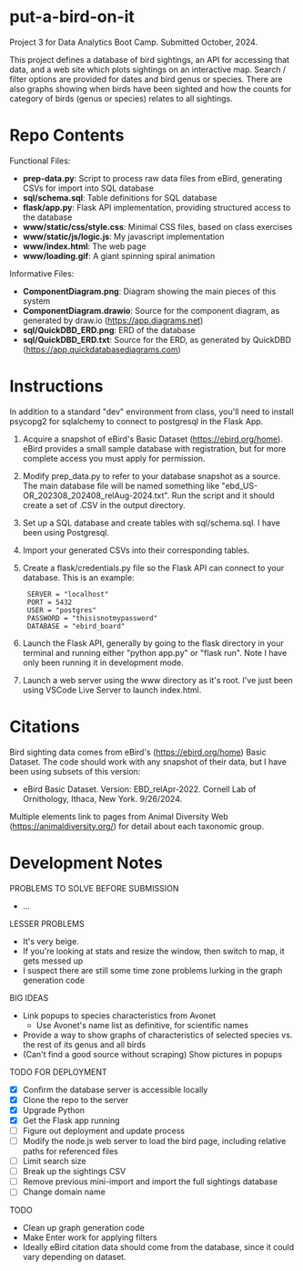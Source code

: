 # put-a-bird-on-it
Project 3 for Data Analytics Boot Camp. Submitted October, 2024.

This project defines a database of bird sightings, an API for accessing that data, and a web site which plots sightings on an interactive map. Search / filter options are provided for dates and bird genus or species. There are also graphs showing when birds have been sighted and how the counts for category of birds (genus or species) relates to all sightings.


# Repo Contents
Functional Files:
* **prep-data.py**: Script to process raw data files from eBird, generating CSVs for import into SQL database
* **sql/schema.sql**: Table definitions for SQL database
* **flask/app.py**: Flask API implementation, providing structured access to the database
* **www/static/css/style.css**: Minimal CSS files, based on class exercises
* **www/static/js/logic.js**: My javascript implementation
* **www/index.html**: The web page
* **www/loading.gif**: A giant spinning spiral animation

Informative Files:
* **ComponentDiagram.png**: Diagram showing the main pieces of this system
* **ComponentDiagram.drawio**: Source for the component diagram, as generated by draw.io (https://app.diagrams.net)
* **sql/QuickDBD_ERD.png**: ERD of the database
* **sql/QuickDBD_ERD.txt**: Source for the ERD, as generated by QuickDBD (https://app.quickdatabasediagrams.com)


# Instructions

In addition to a standard "dev" environment from class, you'll need to install psycopg2 for sqlalchemy to connect to postgresql in the Flask App.

1. Acquire a snapshot of eBird's Basic Dataset (https://ebird.org/home). eBird provides a small sample database with registration, but for more complete access you must apply for permission.
1. Modify prep_data.py to refer to your database snapshot as a source. The main database file will be named something like "ebd_US-OR_202308_202408_relAug-2024.txt". Run the script and it should create a set of .CSV in the output directory.
1. Set up a SQL database and create tables with sql/schema.sql. I have been using Postgresql.
1. Import your generated CSVs into their corresponding tables.
1. Create a flask/credentials.py file so the Flask API can connect to your database. This is an example:

        SERVER = "localhost"
        PORT = 5432
        USER = "postgres"
        PASSWORD = "thisisnotmypassword"
        DATABASE = "ebird_board"
        
1. Launch the Flask API, generally by going to the flask directory in your terminal and running either "python app.py" or "flask run". Note I have only been running it in development mode.
1. Launch a web server using the www directory as it's root. I've just been using VSCode Live Server to launch index.html.


# Citations
Bird sighting data comes from eBird's (https://ebird.org/home) Basic Dataset. The code should work with any snapshot of their data, but I have been using subsets of this version:
* eBird Basic Dataset. Version: EBD_relApr-2022. Cornell Lab of Ornithology, Ithaca, New York. 9/26/2024.

Multiple elements link to pages from Animal Diversity Web (https://animaldiversity.org/) for detail about each taxonomic group.


# Development Notes

PROBLEMS TO SOLVE BEFORE SUBMISSION
* ...

LESSER PROBLEMS
* It's very beige.
* If you're looking at stats and resize the window, then switch to map, it gets messed up
* I suspect there are still some time zone problems lurking in the graph generation code

BIG IDEAS
* Link popups to species characteristics from Avonet
  * Use Avonet's name list as definitive, for scientific names
* Provide a way to show graphs of characteristics of selected species vs. the rest of its genus and all birds
* (Can't find a good source without scraping) Show pictures in popups

TODO FOR DEPLOYMENT
* [X] Confirm the database server is accessible locally
* [X] Clone the repo to the server
* [X] Upgrade Python
* [X] Get the Flask app running
* [ ] Figure out deployment and update process
* [ ] Modify the node.js web server to load the bird page, including relative paths for referenced files
* [ ] Limit search size
* [ ] Break up the sightings CSV
* [ ] Remove previous mini-import and import the full sightings database
* [ ] Change domain name

TODO
* Clean up graph generation code
* Make Enter work for applying filters
* Ideally eBird citation data should come from the database, since it could vary depending on dataset.
